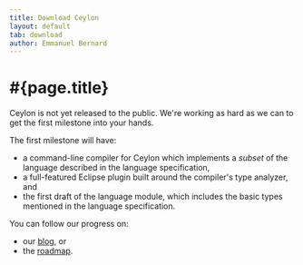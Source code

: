 ```yaml
---
title: Download Ceylon
layout: default
tab: download
author: Emmanuel Bernard
---
```

# #{page.title}
Ceylon is not yet released to the public. We're working as hard as we can to 
get the first milestone into your hands.

The first milestone will have:

* a command-line compiler for Ceylon which implements a *subset* of the 
  language described in the language specification,
* a full-featured Eclipse plugin built around the compiler's type analyzer,
  and
* the first draft of the language module, which includes the basic types
  mentioned in the language specification.

You can follow our progress on:

* our [blog](/blog), or
* the [roadmap](/documentation/roadmap).
